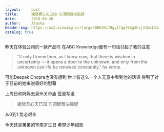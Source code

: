 ```yaml
---
layout:     post
title:      纔發君心天已知 何須問我決狐疑
date:       2018-04-26
author:     Alaska
header-img: https://ws2.sinaimg.cn/large/006tNc79gy1fqqf68g3hxj31kw131aq6.jpg
catalog: true
---
```

昨天在体验公司的一款产品时 在ABC Knowledge里有一句话引起了我的注意
>"If only I knew then, as I know now, that there is wisdom in uncertainty — it opens a door to the unknown, and only from the unknown can life be renewed constantly," he wrote. 

可能Deepak Chopra也没有想到 世上有这么一个人无意中看到他的话语 得到了对于目前的她来说最好的慰藉

上周日和妈妈去泉州关帝庙 签里写道
>纔發君心天已知 何須問我決狐疑


从0到1 势必艰辛 

今天还是弟弟的19周岁生日 希望少年如歌 
